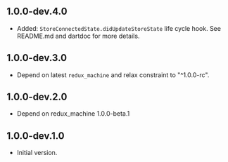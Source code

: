 ## 1.0.0-dev.4.0

- Added: `StoreConnectedState.didUpdateStoreState` life cycle hook.
  See README.md and dartdoc for more details.

## 1.0.0-dev.3.0

- Depend on latest `redux_machine` and relax constraint to "^1.0.0-rc".

## 1.0.0-dev.2.0

- Depend on redux_machine 1.0.0-beta.1

## 1.0.0-dev.1.0

- Initial version.
